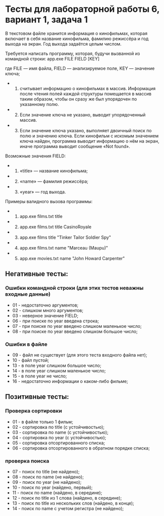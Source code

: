 # Тесты для лабораторной работы 6, вариант 1, задача 1

В текстовом файле хранится информация о кинофильмах, которая включает в себя название кинофильма, фамилию режиссёра
и год выхода на экран. Год выхода задаётся целым числом.

Требуется написать программу, которая, будучи вызванной из командной строки:
app.exe FILE FIELD [KEY]

где FILE — имя файла, FIELD — анализируемое поле, KEY — значение ключа;

- 1. считывает информацию о кинофильмах в массив. Информация после чтения полей
каждой структуры помещается в массив таким образом, чтобы он сразу же был
упорядочен по указанному полю.

- 2. Если значение ключа не указано, выводит упорядоченный массив.

- 3. Если значение ключа указано, выполняет двоичный поиск по полю и значению
ключа. Если кинофильм с искомым значением ключа найден, программа выводит
информацию о нём на экран, иначе программа выводит сообщение «Not found».

Возможные значения FIELD:
- 1. «title» — название кинофильма;
- 2. «name» — фамилия режиссёра;
- 3. «year» — год выхода.

Примеры валидного вызова программы:
- 1. app.exe films.txt title
- 2. app.exe films.txt title CasinoRoyale
- 3. app.exe films title "Tinker Tailor Soldier Spy"
- 4. app.exe films.txt name "Marceau (Maupu)"
- 5. app.exe movies.txt name "John Howard Carpenter"

## Негативные тесты:

### Ошибки командной строки (для этих тестов неважны входные данные)
- 01 - недостаточно аргументов;
- 02 - слишком много аргументов;
- 03 - неверное значение FIELD;
- 06 - при поиске по year введена строка;
- 07 - при поиске по year введено слишком маленькое число;
- 08 - при поиске по year введено слишком большое число;

### Ошибки в файле
- 09 - файл не существует (для этого теста входного файла нет);
- 10 - файл пустой;
- 13 - в поле year слишком большое число;
- 14 - в поле year слишком маленькое число;
- 15 - в поле year не число;
- 16 - недостаточно информации о каком-либо фильме;


## Позитивные тесты:

### Проверка сортировки
- 01 - в файле только 1 фильм;
- 02 - сортировка по title (с устойчивостью);
- 03 - сортировка по name (с устойчивостью);
- 04 - сортировка по year (с устойчивостью);
- 05 - сортировка отсортированного списка;
- 06 - сортировка отсортированного в обратном порядке списка;

### проверка поиска
- 07 - поиск по title (не найдено);
- 08 - поиск по name (не найдено);
- 09 - поиск по year (не найдено);
- 10 - поиск по year (найдено, первый);
- 11 - поиск по name (найдено, в середине);
- 12 - поиск по title из 1 слова (найдено, в середине);
- 13 - поиск по title из нескольких слов (найдено, в конце);
- 14 - поиск по name с учетом регистра (не найдено);